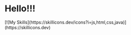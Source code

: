 <h1>Hello!!!</h1>
[![My Skills](https://skillicons.dev/icons?i=js,html,css,java)](https://skillicons.dev)